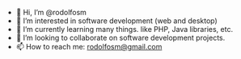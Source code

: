 - 👋 Hi, I’m @rodolfosm
- 👀 I’m interested in software development (web and desktop)
- 🌱 I’m currently learning many things. like PHP, Java libraries, etc.
- 💞️ I’m looking to collaborate on software development projects.
- 📫 How to reach me: rodolfosm@gmail.com

<!---
rodolfosm/rodolfosm is a ✨ special ✨ repository because its `README.md` (this file) appears on your GitHub profile.
You can click the Preview link to take a look at your changes.
--->
